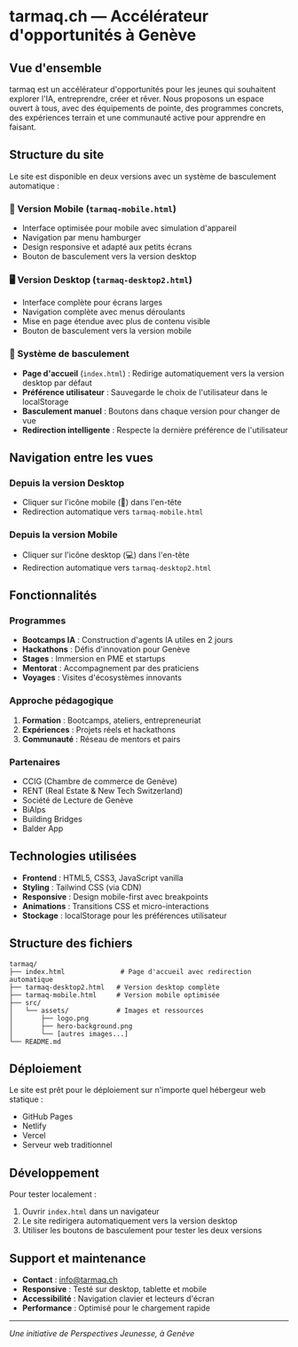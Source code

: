 # tarmaq.ch — Accélérateur d'opportunités à Genève

## Vue d'ensemble

tarmaq est un accélérateur d'opportunités pour les jeunes qui souhaitent explorer l'IA, entreprendre, créer et rêver. Nous proposons un espace ouvert à tous, avec des équipements de pointe, des programmes concrets, des expériences terrain et une communauté active pour apprendre en faisant.

## Structure du site

Le site est disponible en deux versions avec un système de basculement automatique :

### 📱 Version Mobile (`tarmaq-mobile.html`)
- Interface optimisée pour mobile avec simulation d'appareil
- Navigation par menu hamburger
- Design responsive et adapté aux petits écrans
- Bouton de basculement vers la version desktop

### 🖥️ Version Desktop (`tarmaq-desktop2.html`)
- Interface complète pour écrans larges
- Navigation complète avec menus déroulants
- Mise en page étendue avec plus de contenu visible
- Bouton de basculement vers la version mobile

### 🔄 Système de basculement
- **Page d'accueil** (`index.html`) : Redirige automatiquement vers la version desktop par défaut
- **Préférence utilisateur** : Sauvegarde le choix de l'utilisateur dans le localStorage
- **Basculement manuel** : Boutons dans chaque version pour changer de vue
- **Redirection intelligente** : Respecte la dernière préférence de l'utilisateur

## Navigation entre les vues

### Depuis la version Desktop
- Cliquer sur l'icône mobile (📱) dans l'en-tête
- Redirection automatique vers `tarmaq-mobile.html`

### Depuis la version Mobile
- Cliquer sur l'icône desktop (💻) dans l'en-tête
- Redirection automatique vers `tarmaq-desktop2.html`

## Fonctionnalités

### Programmes
- **Bootcamps IA** : Construction d'agents IA utiles en 2 jours
- **Hackathons** : Défis d'innovation pour Genève
- **Stages** : Immersion en PME et startups
- **Mentorat** : Accompagnement par des praticiens
- **Voyages** : Visites d'écosystèmes innovants

### Approche pédagogique
1. **Formation** : Bootcamps, ateliers, entrepreneuriat
2. **Expériences** : Projets réels et hackathons
3. **Communauté** : Réseau de mentors et pairs

### Partenaires
- CCIG (Chambre de commerce de Genève)
- RENT (Real Estate & New Tech Switzerland)
- Société de Lecture de Genève
- BiAlps
- Building Bridges
- Balder App

## Technologies utilisées

- **Frontend** : HTML5, CSS3, JavaScript vanilla
- **Styling** : Tailwind CSS (via CDN)
- **Responsive** : Design mobile-first avec breakpoints
- **Animations** : Transitions CSS et micro-interactions
- **Stockage** : localStorage pour les préférences utilisateur

## Structure des fichiers

```
tarmaq/
├── index.html              # Page d'accueil avec redirection automatique
├── tarmaq-desktop2.html   # Version desktop complète
├── tarmaq-mobile.html     # Version mobile optimisée
├── src/
│   └── assets/            # Images et ressources
│       ├── logo.png
│       ├── hero-background.png
│       └── [autres images...]
└── README.md
```

## Déploiement

Le site est prêt pour le déploiement sur n'importe quel hébergeur web statique :
- GitHub Pages
- Netlify
- Vercel
- Serveur web traditionnel

## Développement

Pour tester localement :
1. Ouvrir `index.html` dans un navigateur
2. Le site redirigera automatiquement vers la version desktop
3. Utiliser les boutons de basculement pour tester les deux versions

## Support et maintenance

- **Contact** : info@tarmaq.ch
- **Responsive** : Testé sur desktop, tablette et mobile
- **Accessibilité** : Navigation clavier et lecteurs d'écran
- **Performance** : Optimisé pour le chargement rapide

---

*Une initiative de Perspectives Jeunesse, à Genève*
